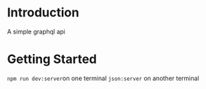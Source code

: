 # Introduction    
A simple graphql api

# Getting Started
`npm run dev:server`on one terminal
`json:server` on another terminal
